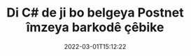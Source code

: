 ---
############################# Static ############################
layout: "auto-gen-signature"
date: 2022-03-01T15:12:22
draft: false
operation: Sign
signaturetype: Barcode
codetype: Postnet
fileformat: Ots
productName: .NET
lang: ku
productCode: net
otherformats: pdf doc docx docm dot dotm dotx odt ott rtf xls xlsx xlsm xlsb csv ods ots xltx xltm ppt pptx pps ppsx odp otp potx potm pptm ppsm png jpg bmp gif tiff svg webp wmf
breadcrumb: Put  Barcode signature on Ots for C#

############################# Head ############################
head_title: "eSign Ots belgeya bi Postnet Barcode di C#"
head_description: "Îmzeya barkodê ya Postnet biafirîne û bi çend rêzikên kodê bi .NET li ser belgeya Ots biafirîne. Ji bo îmzekirina cûrbecûr formatên pelan API-ya Îmzekirina Belgeya GroupDocs bikar bînin."

############################# Header ############################
title: "Di C# de ji bo belgeya Postnet îmzeya barkodê çêbike"
description: "Belgeyên karsaziya xwe yên Ots bi Postnet Barkodê îmze bikin. Bi çend rêzikên kodê re zû û bi hêsanî îmzeya Barkodê biafirînin da ku vebijarkên îmzekirinê saz bikin."
bg_image: "https://cms.admin.containerize.com/templates/aspose/App_Themes/V3/images/bg/header1.png"
bg_overlay: false
button:
    enable: true

############################# SubMenu ############################
submenu:
    enable: true

    left:
        img_alt: "GroupDocs.Signature for .NET"
        image: "https://cms.admin.containerize.com/templates/groupdocs/images/product-logos/90x90-noborder/groupdocs-signature-net.png"
        product: "GroupDocs.Signature"
        platform: ".NET"



############################# About ############################
about:
    enable: true
    title: "Derbarê GroupDocs.Signature for .NET API-ya îmzeyên barkodê."
    content: |
        [GroupDocs.Signature for .NET](https://products.groupdocs.com/signature/net/) APIyek bilez û hêsan e ku ji bo birêvebirina e-îmzakirina belgeyên dîjîtal bi karanîna cûreyên barkodê yên wekî UPCA, UPCE, EAN13, EAN14, Code39, Code39Extended, Code128, Codabar, Postnet, ISBN. , ITF14 û gelekên din. Xerîdar dikarin bi hêsanî Barkodên ku nivîsa pêwîst peyda dikin biafirînin û wan bixin ser PDF, Belgeyên Microsoft Office Words, pirtûkên xebatê yên Microsoft Office Excel, pêşandanên MS PowerPoint, pelên Adobe Photoshop û formên cûda yên wêneyê. Barkodên ku di belgeyan de têne danîn dikarin bêne nûve kirin, lêgerîn, verastkirin, jêbirin an pêşdîtin. Digel vê yekê, xwerûkirina barkodê tê piştgirî kirin.
    

############################# Steps ############################
steps:
    enable: true
    title_left: "Gavên îmzekirina Ots bi Barcode di C# de"
    content_left: |
        [GroupDocs.Signature for .NET](https://products.groupdocs.com/signature/net/) îmzakirina belgeyên Ots bi îmzeyên Barcode zû û bi hêsanî peyda dike.
        
        * Nimûneyek ji çîna îmzayê biafirîne ku pelê Ots pêşkêş dike ku divê wekî rêyek an herikîna bîranînê were îmzekirin
        * Dersa SignOptions destnîşan bikin û hemî daneyên daxwazkirî bicîh bikin.
        * Rêbaza Signature.Sign() vexwend ku derana pelê Ots an jî herikîna bîrê derbas dike

    title_right: " Pêdiviyên Sîstemê"
    content_right: |
        GroupDocs.Signature for .NET li ser hemî platform û pergalên xebitandinê yên sereke têne piştgirî kirin. Berî ku hûn koda jêrîn bicîh bikin, ji kerema xwe pê ewle bibin ku we şertên jêrîn li ser pergala we hatine saz kirin.

        * Pergalên xebitandinê: Microsoft Windows, Linux, MacOS
        * Jîngehên pêşkeftinê: Microsoft Visual Studio, Xamarin, MonoDevelop
        * Frameworks: .NET Framework, .NET Standard, .NET Core, Mono
        * Nûtirîn GroupDocs.Signature for .NET ji [Nuget](https://www.nuget.org/packages/groupdocs.signature) bistînin
         
    code: |
        ```csharp    
        
        // Set up input Ots file
        string filePath = "input.ots";
        // Set up output file
        string outputFilePath = "output.ots";

        // Instantiate Signature for input file
        using (var signature = new GroupDocs.Signature.Signature(filePath))
        {
                // create barcode option with predefined barcode text
                var options = new BarcodeSignOptions("BC12345678")
                {
                    // setup Barcode encoding type
                    EncodeType = BarcodeTypes.Postnet,

                    // set signature position
                    Left = 50,
                    Top = 50,
                    Width = 200,
                    Height = 50                                        
                };
                
                // sign Ots document
                SignResult result = signature.Sign(outputFilePath, options);
        }

        ```

############################# Demos ############################
demos:
    enable: true
    title: "Îmzekirina belgeyên Ots bi Barcode Demoya Zindî"
    content: |
       Naha bi serdana malpera [GroupDocs.Signature App](https://products.groupdocs.app/signature/family) pelê Ots bi îmzeyên cihêreng îmze bikin. Demoya serhêl a belaş li benda we ye.

        
############################# About Formats ############################
about_formats:
    enable: true
    format:
        # format loop
        - icon: "fas fa-barcode"
          title: "About Postnet Barcode"
          content: |
            POSTNET (Teknîka kodkirina hejmarî ya posteyê) sembolek barkodê ye ku ji hêla Karûbarê Posta Dewletên Yekbûyî ve tê bikar anîn da ku di rêvekirina nameyê de arîkar bike.
          characterset: |
             Reqemên hejmarî (0-9).
          textcapacity: |
             Heta 11 tîpan.
          image: |
             iVBORw0KGgoAAAANSUhEUgAAACcAAAAjCAYAAAAXMhMjAAAAAXNSR0IArs4c6QAAAARnQU1BAACxjwv8YQUAAAAJcEhZcwAADsMAAA7DAcdvqGQAAACeSURBVFhH7c7BCkMxEELR/P9Pp1LoRrCXpi4Cbw5kIRKZtS82x52a407Ncae+HrfWer8Pyr+i/3NcQv/nuIT+z3EJ/X/Ocf9mlxuhsXZ2uREaa2eXG6Gxdna5ERprZ5cbobF2drkRGmtnlxuhsXZ2uREaa2eXG6Gxdna5ERprZ5cbobF2drkRGmtnlxuhsXZ2ubnAHHdqjjt18XF7vwDevzbHqsQWPwAAAABJRU5ErkJggg==

          link: ""

############################# More Formats ############################
more_formats:
    enable: true
    title: "Îmzeyên din ên piştgirî yên Barcode ji bo C#"
    content: |
        "Her weha hûn dikarin Ots bi celebên din ên îmzayê re îmze bikin. Ji kerema xwe lîsteya jêrîn bibînin."
    format: 
        
       
back_to_top:
    enable: true
---
